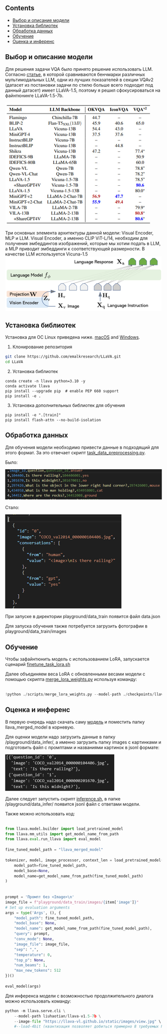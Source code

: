 


## Contents
- [Выбор и описание модели](#Выбор-и-описание-модели)
- [Установка библиотек](#Установка-библиотек)
- [Обработка данных](#Обработка-данных)
- [Обучение](#Обучение)
- [Оценка и инференс](#Оценка-и-инференс)

## Выбор и описание модели

Для решения задачи VQA было принято решение использовать LLM. Согласно [статье](https://arxiv.org/pdf/2310.02567.pdf), в которой сравниваются бенчмарки различных мультимодальных LLM, одни из лучших показателей в секции VQAv2 (датасет из постановки задачи по стилю больше всего подходит под данный датасет) имеет LLaVA-1.5, поэтому я решил сфокусироваться на файнтюнинге LLaVA-1.5-7b. 

![Скорборд моделей](https://github.com/emalkresearch/LLaVA/blob/main/images/photo_2024-03-11_07-03-32.jpg)

Три основных элемента архитектуры данной модели: Visual Encoder, MLP и LLM. Visual Encoder, а именно CLIP ViT-L/14, необходим для получения эмбеддингов изображений, которые мы хотим подать в LLM, а MLP приводит эмбеддинги к соответствующей размерности. В качестве LLM используется Vicuna-1.5 ![Архитектура модели](https://github.com/emalkresearch/LLaVA/blob/main/images/llava_architecture.jpg)

## Установка библиотек

Установка для ОС Linux приведена ниже. [macOS](https://github.com/emalkresearch/LLaVA/blob/main/docs/macOS.md) and [Windows](https://github.com/emalkresearch/LLaVA/blob/main/docs/Windows.md).

1. Клонирование репозитория
```bash
git clone https://github.com/emalkresearch/LLaVA.git
cd LLaVA
```

2. Установка библиотек
```Shell
conda create -n llava python=3.10 -y
conda activate llava
pip install --upgrade pip  # enable PEP 660 support
pip install -e .
```

3. Установка дополнительных библиотек для обучения
```
pip install -e ".[train]"
pip install flash-attn --no-build-isolation
```


## Обработка данных

Для обучения модели необходимо привести данные в подходящий для этого формат. За это отвечает скрипт [task_data_preprocessing.py](https://github.com/emalkresearch/LLaVA/blob/main/task_data_preprocessing.py).

Было:

![.](https://github.com/emalkresearch/LLaVA/blob/main/images/image1.png)

Стало:

![.](https://github.com/emalkresearch/LLaVA/blob/main/images/image.png)


При запуске в директории playground/data_train появится файл data.json

Для запуска обучения также потребуется загрузить фотографии в playground/data_train/images
## Обучение

Чтобы зафайнтюнить модель с использованием LoRA, запускается сценарий [finetune_task_lora.sh](https://github.com/emalkresearch/LLaVA/blob/main/scripts/v1_5/finetune_task_lora.sh)

Далее объединяем веса LoRA с обновленными весами модели с помощью скрипта [merge_lora_weights.py](https://github.com/emalkresearch/LLaVA/blob/main/scripts/merge_lora_weights.py) используя команду:

``` python

!python ./scripts/merge_lora_weights.py --model-path ./checkpoints/llava-v1.5-7b-task-lora --model-base liuhaotian/llava-v1.5-7b --save-model-path /llava_merged_model
```
## Оценка и инференс

В первую очередь надо скачать саму [модель](https://storage.googleapis.com/llavaxd/model/llava_merged_model.zip) и поместить папку llava_merged_model в корневую. 

Для оценки модели надо загрузить данные в папку /playground/data_infer/, а именно загрузить папку images с картинками и подготовить файл с промптами и названиями картинок в jsonl формате:

![.](https://github.com/emalkresearch/LLaVA/blob/main/images/%D0%A1%D0%BD%D0%B8%D0%BC%D0%BE%D0%BA%20%D1%8D%D0%BA%D1%80%D0%B0%D0%BD%D0%B0%202024-03-11%20085600.png)

Далее следует запустить скрипт [inference.sh](https://github.com/emalkresearch/LLaVA/blob/main/inference.sh), в папке /playground/data_infer/ появится jsonl файл с ответами модели.

Также можно использовать код:

``` python

from llava.model.builder import load_pretrained_model
from llava.mm_utils import get_model_name_from_path
from llava.eval.run_llava import eval_model

fine_tuned_model_path = "llava_merged_model"

tokenizer, model, image_processor, context_len = load_pretrained_model(
    model_path=fine_tuned_model_path,
    model_base=None,  
    model_name=get_model_name_from_path(fine_tuned_model_path)
)

    
prompt = 'Промпт без <Image>\n'
image_file = f"playground/data_train/images/{item['image']}"
# Set up evaluation arguments
args = type('Args', (), {
    "model_path": fine_tuned_model_path,
    "model_base": None,
    "model_name": get_model_name_from_path(fine_tuned_model_path),
    "query": prompt,
    "conv_mode": None,
    "image_file": image_file,
    "sep": ",",
    "temperature": 0,
    "top_p": None,
    "num_beams": 1,
    "max_new_tokens": 512
})()

eval_model(args)

```

Для инференса модели с возможностью продолжительного диалога можно использовать команду:

``` python
python -m llava.serve.cli \
    --model-path liuhaotian/llava-v1.5-7b \
    --image-file "https://llava-vl.github.io/static/images/view.jpg" \
    #--load-4bit (квантизация позволяет добиться примерно 8 требуемых ГБ GPU для инференса)

``` 


